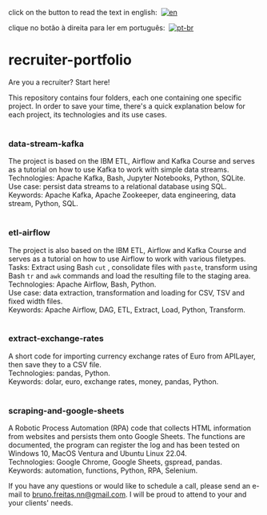 click on the button to read the text in english:&nbsp;&nbsp;[![en](https://img.shields.io/badge/lang-en-red.svg)](https://github.com/bruno-freitas-pro/recruiter-portfolio/blob/main/README.md)  

clique no botão à direita para ler em português:&nbsp;&nbsp;[![pt-br](https://img.shields.io/badge/lang-pt--br-green.svg)](https://github.com/bruno-freitas-pro/recruiter-portfolio/blob/main/README.pt-br.md)

# recruiter-portfolio
Are you a recruiter? Start here!  

This repository contains four folders, each one containing one specific project. In order to save your time, there's a quick explanation below for each project, its technologies and its use cases.  
<br>

### data-stream-kafka
The project is based on the IBM ETL, Airflow and Kafka Course and serves as a tutorial on how to use Kafka to work with simple data streams.  
Technologies: Apache Kafka, Bash, Jupyter Notebooks, Python, SQLite.  
Use case: persist data streams to a relational database using SQL.  
Keywords: Apache Kafka, Apache Zookeeper, data engineering, data stream, Python, SQL.  
<br>

### etl-airflow
The project is also based on the IBM ETL, Airflow and Kafka Course and serves as a tutorial on how to use Airflow to work with various filetypes.  
Tasks: Extract using Bash `cut` , consolidate files with `paste`, transform using Bash `tr` and `awk` commands and load the resulting file to the staging area.  
Technologies: Apache Airflow, Bash, Python.  
Use case: data extraction, transformation and loading for CSV, TSV and fixed width files.  
Keywords: Apache Airflow, DAG, ETL, Extract, Load, Python, Transform.  
<br>

### extract-exchange-rates
A short code for importing currency exchange rates of Euro from APILayer, then save they to a CSV file.  
Technologies: pandas, Python.  
Keywords: dolar, euro, exchange rates, money, pandas, Python.  
<br>

### scraping-and-google-sheets
A Robotic Process Automation (RPA) code that collects HTML information from websites and persists them onto Google Sheets. The functions are documented, the program can register the log and has been tested on Windows 10, MacOS Ventura and Ubuntu Linux 22.04.  
Technologies: Google Chrome, Google Sheets, gspread, pandas.  
Keywords: automation, functions, Python, RPA, Selenium.

If you have any questions or would like to schedule a call, please send an e-mail to bruno.freitas.nn@gmail.com. I will be proud to attend to your and your clients' needs.

